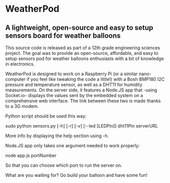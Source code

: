 # WeatherPod

## A lightweight, open-source and easy to setup sensors board for weather balloons

This source code is released as part of a 12th grade engineering sciences project. The goal was to provide an open-source, affordable, and easy to setup sensors pod for weather balloons enthusiasts with a bit of knowledge in electronics.

WeatherPod is designed to work on a Raspberry Pi (or a similar nano-computer if you feel like tweaking the code a little!) with a Bosh BMP180 I2C pressure and temperature sensor, as well as a DHT11 for humidity measurements. On the server side, it features a Node.JS app that -using Socket.io- displays the values sent by the embedded system on a comprehensive web interface. The link between these two is made thanks to a 3G modem.

Python script should be used this way:

  sudo python sensors.py [-h] [-r] [-v] [--led [LEDPin]] dht11Pin serverURL

More info by displaying the help section using -h.

Node.JS app only takes one argument needed to work properly:

  node app.js portNumber

So that you can choose which port to run the server on.

What are you waiting for? Go build your balloon and have some fun!
